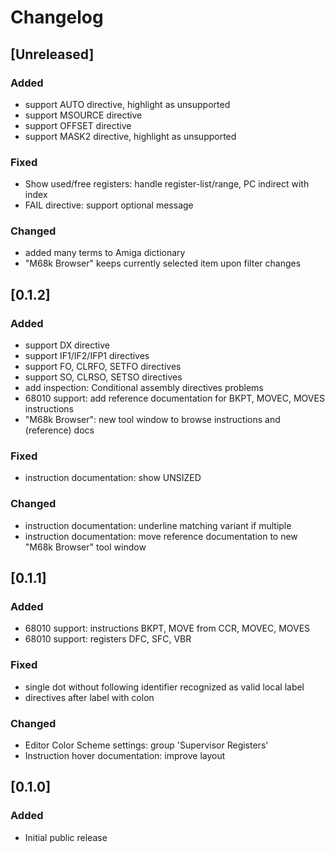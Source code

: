 # Changelog

## [Unreleased]
### Added
- support AUTO directive, highlight as unsupported
- support MSOURCE directive
- support OFFSET directive
- support MASK2 directive, highlight as unsupported

### Fixed
- Show used/free registers: handle register-list/range, PC indirect with index
- FAIL directive: support optional message

### Changed
- added many terms to Amiga dictionary     
- "M68k Browser" keeps currently selected item upon filter changes

## [0.1.2]
### Added
- support DX directive
- support IF1/IF2/IFP1 directives
- support FO, CLRFO, SETFO directives
- support SO, CLRSO, SETSO directives
- add inspection: Conditional assembly directives problems
- 68010 support: add reference documentation for BKPT, MOVEC, MOVES instructions
- "M68k Browser": new tool window to browse instructions and (reference) docs

### Fixed
- instruction documentation: show UNSIZED

### Changed
- instruction documentation: underline matching variant if multiple
- instruction documentation: move reference documentation to new "M68k Browser" tool window

## [0.1.1]
### Added
- 68010 support: instructions BKPT, MOVE from CCR, MOVEC, MOVES
- 68010 support: registers DFC, SFC, VBR


### Fixed
- single dot without following identifier recognized as valid local label
- directives after label with colon


### Changed
- Editor Color Scheme settings: group 'Supervisor Registers'
- Instruction hover documentation: improve layout

## [0.1.0]
### Added
- Initial public release